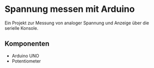 # Spannung messen mit Arduino

Ein Projekt zur Messung von analoger Spannung und Anzeige über die serielle Konsole.

## Komponenten
- Arduino UNO
- Potentiometer
